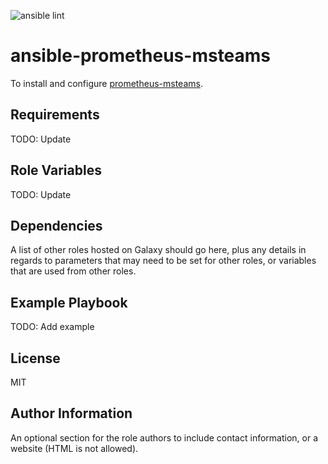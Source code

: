 
![ansible lint](https://github.com/slashpai/ansible-prometheus-msteams/workflows/ansible%20lint/badge.svg)

ansible-prometheus-msteams
=========

To install and configure [prometheus-msteams](https://github.com/prometheus-msteams/prometheus-msteams).

Requirements
------------

TODO: Update

Role Variables
--------------

TODO: Update

Dependencies
------------

A list of other roles hosted on Galaxy should go here, plus any details in regards to parameters that may need to be set for other roles, or variables that are used from other roles.

Example Playbook
----------------

TODO: Add example

License
-------

MIT

Author Information
------------------

An optional section for the role authors to include contact information, or a website (HTML is not allowed).

